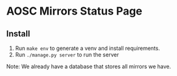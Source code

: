 # AOSC Mirrors Status Page

## Install

1. Run `make env` to generate a venv and install requirements.
2. Run `./manage.py server` to run the server

Note: We already have a database that stores all mirrors we have.